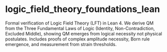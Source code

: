 # logic_field_theory_foundations_lean
Formal verification of Logic Field Theory (LFT) in Lean 4. We derive QM from the Three Fundamental Laws of Logic (Identity, Non-Contradiction, Excluded Middle), showing QM emerges from logical necessity not physical postulates. Includes proofs of complex amplitude necessity, Born rule emergence, and measurement from strain thresholds.
